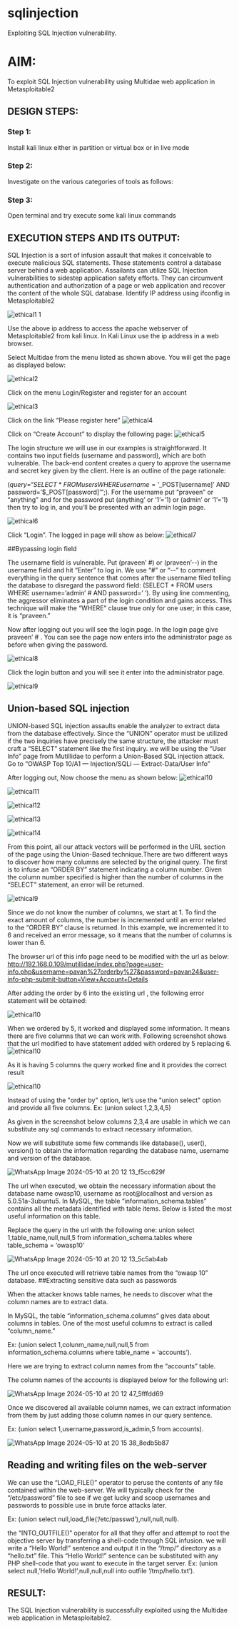 # sqlinjection
Exploiting SQL Injection vulnerability.

# AIM:
To exploit SQL Injection vulnerability using Multidae web application in Metasploitable2

## DESIGN STEPS:

### Step 1:

Install kali linux either in partition or virtual box or in live mode


### Step 2:

Investigate on the various categories of tools as follows:

### Step 3:

Open terminal and try execute some kali linux commands

## EXECUTION STEPS AND ITS OUTPUT:
SQL Injection is a sort of infusion assault that makes it conceivable to execute malicious SQL statements. These statements control a database server behind a web application. Assailants can utilize SQL Injection vulnerabilities to sidestep application safety efforts. They can circumvent authentication and authorization of a page or web application and recover the content of the whole SQL database. 
Identify IP address using ifconfig in Metasploitable2

![ethical1 1](https://github.com/pavankishore-AIDS/sqlinjection/assets/94154941/6b990826-ffbd-450c-8fa5-9e6331a816b0)

Use the above ip address to access the apache webserver of Metasploitable2 from kali linux. In Kali Linux use the ip address in a web browser.

Select Multidae from the menu listed as shown above. You will get the page as displayed below:

![ethical2](https://github.com/pavankishore-AIDS/sqlinjection/assets/94154941/0d0988e8-c3cc-4170-84c8-80e54d9ace4e)

Click on the menu Login/Register and register for an account

![ethical3](https://github.com/pavankishore-AIDS/sqlinjection/assets/94154941/f17451b1-03b1-455f-8e8f-0b3999866c96)


Click on the link “Please register here”
![ethical4](https://github.com/pavankishore-AIDS/sqlinjection/assets/94154941/7052031d-08db-4ee8-9155-aa2695e9c341)

Click on “Create Account” to display the following page:
![ethical5](https://github.com/pavankishore-AIDS/sqlinjection/assets/94154941/f937f002-802d-43d1-9438-d69670c46ffa)

The login structure we will use in our examples is straightforward. It contains two input fields (username and password), which are both vulnerable. The back-end content creates a query to approve the username and secret key given by the client. Here is an outline of the page rationale:

($query = “SELECT * FROM users WHERE username=’$_POST[username]’ AND password=’$_POST[password]’“;).
 For the username put “praveen” or “anything” and for the password put (anything’ or ‘1’=’1) or (admin’ or ‘1’=’1) then try to log in, and you’ll be presented with an admin login page.

![ethical6](https://github.com/pavankishore-AIDS/sqlinjection/assets/94154941/cf0a18c6-4b8d-47dd-86e1-ed97673e98ff)


Click “Login”. The logged in page will show as below:
![ethical7](https://github.com/pavankishore-AIDS/sqlinjection/assets/94154941/2286b3dd-f34b-4992-a7dc-bcacc47d85ce)




##Bypassing login field

The username field is vulnerable. Put (praveen’ #) or (praveen’--) in the username field and hit “Enter” to log in. We use “#” or “--” to comment everything in the query sentence that comes after the username filed telling the database to disregard the password field: (SELECT * FROM users WHERE username=’admin’ # AND password=’ ‘). By using line commenting, the aggressor eliminates a part of the login condition and gains access. This technique will make the “WHERE” clause true only for one user; in this case, it is “praveen.”

Now after logging out you will see the login page. In the login page give praveen’ # . You can see the page now enters into the administrator page as before when giving the password. 

![ethical8](https://github.com/pavankishore-AIDS/sqlinjection/assets/94154941/372f312d-5a92-4eaf-a003-01dd7f798d9d)


Click the login button and you will see it enter into the administrator page.

![ethical9](https://github.com/pavankishore-AIDS/sqlinjection/assets/94154941/5f3af20f-9437-4529-af28-0936475dab3e)


## Union-based SQL injection
UNION-based SQL injection assaults enable the analyzer to extract data from the database effectively. Since the “UNION” operator must be utilized if the two inquiries have precisely the same structure, the attacker must craft a “SELECT” statement like the first inquiry. 
we will be using the “User Info” page from Mutillidae to perform a Union-Based SQL injection attack. Go to “OWASP Top 10/A1 — Injection/SQLi — Extract-Data/User Info” 

After logging out, Now choose the menu as shown below:
![ethical10](https://github.com/pavankishore-AIDS/sqlinjection/assets/94154941/e9f3c972-5993-4f31-8546-270e5340aa1a)


![ethical11](https://github.com/pavankishore-AIDS/sqlinjection/assets/94154941/f16b12ad-5bf7-4e66-9ff8-a2471375aa12)


![ethical12](https://github.com/pavankishore-AIDS/sqlinjection/assets/94154941/41734882-32c4-4cc6-8a0a-a0361a33f634)

![ethical13](https://github.com/pavankishore-AIDS/sqlinjection/assets/94154941/03df604b-345b-4774-a06d-144892f7e3c7)

![ethical14](https://github.com/pavankishore-AIDS/sqlinjection/assets/94154941/9fc5637f-40dc-4edb-bd6c-8fa3deac5af9)



From this point, all our attack vectors will be performed in the URL section of the page using the Union-Based technique.There are two different ways to discover how many columns are selected by the original query. The first is to infuse an “ORDER BY” statement indicating a column number. Given the column number specified is higher than the number of columns in the “SELECT” statement, an error will be returned.

![ethical9](https://github.com/pavankishore-AIDS/sqlinjection/assets/94154941/0716dd68-a805-4d8b-a892-f9687a96273a)


Since we do not know the number of columns, we start at 1. To find the exact amount of columns, the number is incremented until an error related to the “ORDER BY” clause is returned. In this example, we incremented it to 6 and received an error message, so it means that the number of columns is lower than 6.

The browser url of this info page need to be modified with the url as below:
http://192.168.0.109/mutillidae/index.php?page=user-info.php&username=pavan%27orderby%27&password=pavan24&user-info-php-submit-button=View+Account+Details



After adding the order by 6 into the existing url , the following error statement will be obtained:

![ethical10](https://github.com/pavankishore-AIDS/sqlinjection/assets/94154941/ba111450-b3bc-4229-85d7-819254cd0b1e)



When we ordered by 5, it worked and displayed some information. It means there are five columns that we can work with. Following screenshot shows that the url modified to have statement added with ordered by 5 replacing 6.
![ethical10](https://github.com/pavankishore-AIDS/sqlinjection/assets/94154941/7d648305-3f93-49c3-a20d-f3f8a1f0872f)


 As it is having 5 columns the query worked fine and it provides the correct result

![ethical10](https://github.com/pavankishore-AIDS/sqlinjection/assets/94154941/31905fab-a6e0-49aa-958b-9f7e4b9286f1)




Instead of using the "order by" option, let’s use the "union select" option and provide all five columns. Ex: (union select 1,2,3,4,5)


As given in the screenshot below columns 2,3,4 are usable in which we can substitute any sql commands to extract necessary information.

 Now we will substitute some few commands like database(), user(), version() to obtain the information regarding the database name, username and version of the database.

![WhatsApp Image 2024-05-10 at 20 12 13_f5cc629f](https://github.com/pavankishore-AIDS/sqlinjection/assets/94154941/d4d498ba-2687-4c4b-817f-7e46df5a757f)





The url when executed, we obtain the necessary information about the database name owasp10, username as root@localhost and version as 5.0.51a-3ubuntu5.
In MySQL, the table “information_schema.tables” contains all the metadata identified with table items. Below is listed the most useful information on this table.

Replace the query in the url with the following one:
union select 1,table_name,null,null,5 from information_schema.tables where table_schema = ‘owasp10’


![WhatsApp Image 2024-05-10 at 20 12 13_5c5ab4ab](https://github.com/pavankishore-AIDS/sqlinjection/assets/94154941/2f1640db-4fb3-4e1e-91e2-0afe11b30acf)



The url once executed will  retrieve table names from the “owasp 10” database.
##Extracting sensitive data such as passwords 

When the attacker knows table names, he needs to discover what the column names are to extract data.

In MySQL, the table “information_schema.columns” gives data about columns in tables. One of the most useful columns to extract is called “column_name.”

Ex: (union select 1,colunm_name,null,null,5 from information_schema.columns where table_name = ‘accounts’).

Here we are trying to extract column names from the “accounts” table.





The column names of the accounts is displayed below for the following url:


![WhatsApp Image 2024-05-10 at 20 12 47_5fffdd69](https://github.com/pavankishore-AIDS/sqlinjection/assets/94154941/b7114103-1e21-42a6-8aaf-1b03598b408f)






Once we discovered all available column names, we can extract information from them by just adding those column names in our query sentence.

Ex: (union select 1,username,password,is_admin,5 from accounts).

![WhatsApp Image 2024-05-10 at 20 15 38_8edb5b87](https://github.com/pavankishore-AIDS/sqlinjection/assets/94154941/bcdf89f9-6a28-49a4-beda-74941a31a3cf)




## Reading and writing files on the web-server
We can use the “LOAD_FILE()” operator to peruse the contents of any file contained within the web-server. We will typically check for the “/etc/password” file to see if we get lucky and scoop usernames and passwords to possible use in brute force attacks later.

Ex: (union select null,load_file(‘/etc/passwd’),null,null,null).



the “INTO_OUTFILE()” operator for all that they offer and attempt to root the objective server by transferring a shell-code through SQL infusion. we will write a “Hello World!” sentence and output it in the “/tmp/” directory as a “hello.txt” file. This “Hello World!” sentence can be substituted with any PHP shell-code that you want to execute in the target server.
Ex: (union select null,’Hello World!’,null,null,null into outfile ‘/tmp/hello.txt’).




## RESULT:
The SQL Injection vulnerability is successfully exploited using the Multidae web application in Metasploitable2.


